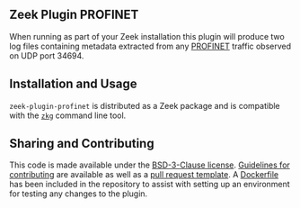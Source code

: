 ## Zeek Plugin PROFINET

When running as part of your Zeek installation this plugin will produce two log files containing metadata extracted from any [PROFINET](https://www.profibus.com/technology/profinet/) traffic observed on UDP port 34694.

## Installation and Usage

`zeek-plugin-profinet` is distributed as a Zeek package and is compatible with the [`zkg`](https://docs.zeek.org/projects/package-manager/en/stable/zkg.html) command line tool.

## Sharing and Contributing

This code is made available under the [BSD-3-Clause license](https://github.com/amzn/zeek-plugin-profinet/blob/master/LICENSE). [Guidelines for contributing](https://github.com/amzn/zeek-plugin-profinet/blob/master/CONTRIBUTING.md) are available as well as a [pull request template](https://github.com/amzn/zeek-plugin-profinet/blob/master/.github/PULL_REQUEST_TEMPLATE.md). A [Dockerfile](https://github.com/amzn/zeek-plugin-profinet/blob/master/Dockerfile) has been included in the repository to assist with setting up an environment for testing any changes to the plugin.
